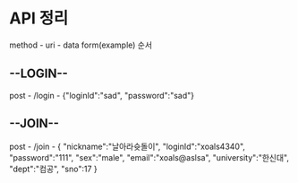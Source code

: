 # API 정리
method   -  uri   -   data form(example)  순서

## --LOGIN--
post - /login - {"loginId":"sad", "password":"sad"}

## --JOIN--
post - /join - 
{
    "nickname":"날아라슛돌이",
    "loginId":"xoals4340",
    "password":"111",
    "sex":"male",
    "email":"xoals@aslsa",
    "university":"한신대",
    "dept":"컴공",
    "sno":17
}


